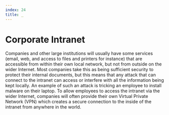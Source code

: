 ```yaml
---
index: 24
title: _
---
```

# Corporate Intranet

Companies and other large institutions will usually have some services (email, web, and access to files and printers for instance) that are accessible from within their own local network, but not from outside on the wider Internet. Most companies take this as being sufficient security to protect their internal documents, but this means that any attack that can connect to the intranet can access or interfere with all the information being kept locally. An example of such an attack is tricking an employee to install malware on their laptop. To allow employees to access the intranet via the wider Internet, companies will often provide their own Virtual Private Network  (VPN) which creates a secure connection to the inside of the intranet from anywhere in the world.